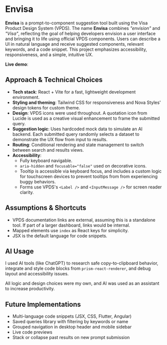 # Envisa

**Envisa** is a prompt-to-component suggestion tool built using the Visa Product Design System (VPDS). The name **Envisa** combines _"envision"_ and _"Visa"_, reflecting the goal of helping developers envision a user interface and bringing it to life using official VPDS components. Users can describe a UI in natural language and receive suggested components, relevant keywords, and a code snippet. This project emphasizes accessibility, responsiveness, and a simple, intuitive UX.

**Live demo**:

## Approach & Technical Choices

- **Tech stack**: React + Vite for a fast, lightweight development environment.
- **Styling and theming**: Tailwind CSS for responsiveness and Nova Styles' design tokens for custom theme.
- **Design**: VPDS icons were used throughout. A quotation icon from Lucide is used as a creative visual enhancement to frame the submitted query.
- **Suggestion logic**: Uses hardcoded mock data to simulate an AI backend. Each submitted query randomly selects a dataset to demonstrate the UX flow from input to results.
- **Routing**: Conditional rendering and state management to switch between search and results views.
- **Accessibility**:
  - Fully keyboard navigable.
  - `aria-hidden` and `focusable="false"` used on decorative icons.
  - Tooltip is accessible via keyboard focus, and includes a custom logic for touchscreen devices to prevent tooltips from from experiencing buggy behaviors.
  - Forms use VPDS's `<Label />` and `<InputMessage />` for screen reader clarity.

## Assumptions & Shortcuts

- VPDS documentation links are external, assuming this is a standalone tool. If part of a larger dashboard, links would be internal.
- Mapped elements use `index` as React keys for simplicity.
- JSX is the default language for code snippets.

## AI Usage

I used AI tools (like ChatGPT) to research safe copy-to-clipboard behavior, integrate and style code blocks from `prism-react-renderer`, and debug layout and accessibility issues.

All logic and design choices were my own, and AI was used as an assistant to increase productivity.

## Future Implementations

- Multi-language code snippets (JSX, CSS, Flutter, Angular)
- Saved queries library with filtering by keywords or name
- Grouped navigation in desktop header and mobile sidebar
- Live code previews
- Stack or collapse past results on new prompt submission
